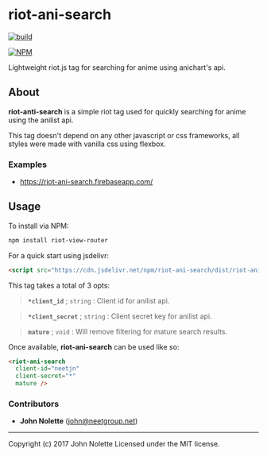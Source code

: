 # riot-ani-search

[![build](https://travis-ci.org/neetjn/riot-ani-search.svg?branch=master)](https://travis-ci.org/neetjn/riot-ani-search/)

[![NPM](https://nodei.co/npm/riot-ani-search.png)](https://nodei.co/npm/riot-ani-search/)

Lightweight riot.js tag for searching for anime using anichart's api.

## About

**riot-anti-search** is a simple riot tag used for quickly searching for anime using the anilist api.

This tag doesn't depend on any other javascript or css frameworks, all styles were made with vanilla css using flexbox.

### Examples

* https://riot-ani-search.firebaseapp.com/

## Usage

To install via NPM:

```bash
npm install riot-view-router
```

For a quick start using jsdelivr:

```html
<script src="https://cdn.jsdelivr.net/npm/riot-ani-search/dist/riot-ani-search.js"></script>
```

This tag takes a total of 3 opts:

> **`*client_id`** ; `string` : Client id for anilist api.

> **`*client_secret`** ; `string` : Client secret key for anilist api.

> **`mature`** ; `void` : Will remove filtering for mature search results.

Once available, **riot-ani-search** can be used like so:

```html
<riot-ani-search
  client-id="neetjn"
  client-secret="*"
  mature />
```

### Contributors

* **John Nolette** (john@neetgroup.net)

---
Copyright (c) 2017 John Nolette Licensed under the MIT license.
